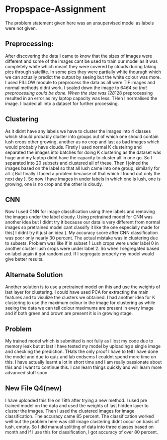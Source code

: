 # Propspace-Assignment
The problem statement given here was an unsupervised model as labels were not given. 
## Preprocessing:
After discovering the data I came to know that the sizes of images were different and some of the images cant be used to train our model as it was completely white which meant they were covered by clouds during taking pics through satellite. In some pics they were partially white thourugh which we can actually predict the output by seeing but the white colour was more. I used PILLOW module to preprocess the data as all were TIF images and normal methods didnt work. I scaled down the image to 64*64 so that preprocessing could be done. When the size was 128*128 preprocessing resulted in an error as my laptop capacity was less. THen I normalised the image. I loaded all into a dataset for further processing.
## Clustering
As it didnt have any labels we have to cluster the images into 4 classes which should probably cluster into groups out of which one should contain lush crops other growing, another as no crop and last as bad images which would probably have clouds. Firstly I used normal K clusteirng and separated the images into batches for doing K clustering as the dataset was huge and my laptop didnt have the capacity to cluster all in one go. So I separated into 20 subsets and clustered all of these. Then I joined the images based on the label so that all lush came into one group, similarly for all. ( But finally I faced a problem because of that which I found out only the next day ). So now I have images in under labels in which one is lush, one is growing, one is no crop and the other is cloudy.
## CNN
Now I used CNN for image classification using three labels and removing the images under the label cloudy. Using pretrained model for CNN was another idea but I didnt try it because our data is very different from normal images so pretrained model cant classify it like the one especially made for this( I didnt try it just an idea ). My accuracy score after CNN classification was poor only nearly 30 percent. The actual mistake was in clustering due to subsets. Problem was like if in subset 1 Lush crops were under label 0 in another cluster lush crops were under label 2. So when I segregated based on label again it got randomized. If I segregate properly my model would give better results.

## Alternate Solution
Another solution is to use a pretrained model on this and use the weights of last layer for clustering. I could have used PCA for extracting the main features and to visulize the clusters we obtained.
I had another idea for K clustering to use the maximum colour in the image for clustering as while seeing the data we can tell colour maximums are present in every image and if both green and brown are present it is in growing stage.

## Problem
My trained model which is submitted is not fully as I lost my code due to memory leak but at last I have tested my model by uploading a single image and checking the prediction. THats the only proof I have to tell I have done the model and due to quiz and lab endsems I couldnt spend more time on this. I have actually learnt a lot in short time and I am really passionate about this and I want to continue this. I can learn things quickly and will learn more advanced stuff soon. 

## New File Q4(new)
I have uploaded this file on 18th after trying a new method. I used pre trained model on the data and used the weights of last hidden layer to cluster the images. Then I used the clustered images for image classification. The accuracy came 85 percent. The classification worked well but the problem here was still image clustering didnt occur on basis of lush, empty. So I did manual splitting of data into three classes based on month and if I use this for classification, I got accuracy of over 80 percent.


